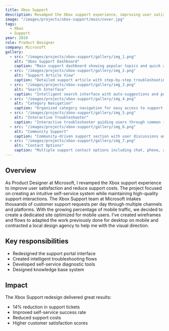 ```yaml
---
title: Xbox Support
description: Revamped the Xbox support experience, improving user satisfaction and reducing support costs.
image: "/images/projects/xbox-support/main/cover.jpg"
tags:
  - Xbox
  - Support
year: 2010
role: Product Designer
company: Microsoft
gallery:
  - src: "/images/projects/xbox-support/gallery/img_1.png"
    alt: "Xbox Support Dashboard"
    caption: "Main support dashboard showing popular topics and quick access to help"
  - src: "/images/projects/xbox-support/gallery/img_2.png"
    alt: "Support Article View"
    caption: "Detailed support article with step-by-step troubleshooting instructions"
  - src: "/images/projects/xbox-support/gallery/img_3.png"
    alt: "Search Interface"
    caption: "Intelligent search interface with auto-suggestions and popular queries"
  - src: "/images/projects/xbox-support/gallery/img_4.png"
    alt: "Category Navigation"
    caption: "Organized category navigation for easy access to support topics"
  - src: "/images/projects/xbox-support/gallery/img_5.png"
    alt: "Interactive Troubleshooter"
    caption: "Interactive troubleshooter guiding users through common issues"
  - src: "/images/projects/xbox-support/gallery/img_6.png"
    alt: "Community Support"
    caption: "Community-driven support section with user discussions and solutions"
  - src: "/images/projects/xbox-support/gallery/img_7.png"
    alt: "Contact Options"
    caption: "Multiple support contact options including chat, phone, and community"
---
```


## Overview

As Product Designer at Microsoft, I revamped the Xbox support experience to improve user satisfaction and reduce support costs. The project focused on creating an intuitive self-service system while maintaining high-quality support interactions. The Xbox Support team at Microsoft intakes thousands of customer support requests per day through multiple channels and platforms. With the growing percentage of mobile traffic, we decided to create a dedicated site optimized for mobile users. I've created wireframes and flows to adapted the work previously done for desktop on mobile and contracted a local design agency to help me with the visual direction.

## Key responsibilities

- Redesigned the support portal interface
- Created intelligent troubleshooting flows
- Developed self-service diagnostic tools
- Designed knowledge base system

## Impact

The Xbox Support redesign delivered great results:
- 14% reduction in support tickets
- Improved self-service success rate
- Reduced support costs
- Higher customer satisfaction scores
